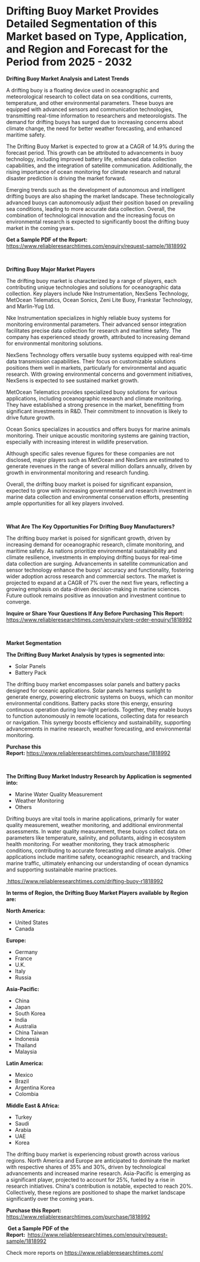 <p><h1>Drifting Buoy Market Provides Detailed Segmentation of this Market based on Type, Application, and Region and Forecast for the Period from 2025 - 2032</h1></p><p><strong>Drifting Buoy Market Analysis and Latest Trends</strong></p>
<p><p>A drifting buoy is a floating device used in oceanographic and meteorological research to collect data on sea conditions, currents, temperature, and other environmental parameters. These buoys are equipped with advanced sensors and communication technologies, transmitting real-time information to researchers and meteorologists. The demand for drifting buoys has surged due to increasing concerns about climate change, the need for better weather forecasting, and enhanced maritime safety.</p><p>The Drifting Buoy Market is expected to grow at a CAGR of 14.9% during the forecast period. This growth can be attributed to advancements in buoy technology, including improved battery life, enhanced data collection capabilities, and the integration of satellite communication. Additionally, the rising importance of ocean monitoring for climate research and natural disaster prediction is driving the market forward.</p><p>Emerging trends such as the development of autonomous and intelligent drifting buoys are also shaping the market landscape. These technologically advanced buoys can autonomously adjust their position based on prevailing sea conditions, leading to more accurate data collection. Overall, the combination of technological innovation and the increasing focus on environmental research is expected to significantly boost the drifting buoy market in the coming years.</p></p>
<p><strong>Get a Sample PDF of the Report:&nbsp;</strong> <a href="https://www.reliableresearchtimes.com/enquiry/request-sample/1818992?utm_campaign=2453&utm_medium=2&utm_source=Github&utm_content=ia&utm_term=18022025&utm_id=drifting-buoy">https://www.reliableresearchtimes.com/enquiry/request-sample/1818992</a></p>
<p>&nbsp;</p>
<p><strong>Drifting Buoy Major Market Players</strong></p>
<p><p>The drifting buoy market is characterized by a range of players, each contributing unique technologies and solutions for oceanographic data collection. Key players include Nke Instrumentation, NexSens Technology, MetOcean Telematics, Ocean Sonics, Zeni Lite Buoy, Frankstar Technology, and Marlin-Yug Ltd.</p><p>Nke Instrumentation specializes in highly reliable buoy systems for monitoring environmental parameters. Their advanced sensor integration facilitates precise data collection for research and maritime safety. The company has experienced steady growth, attributed to increasing demand for environmental monitoring solutions. </p><p>NexSens Technology offers versatile buoy systems equipped with real-time data transmission capabilities. Their focus on customizable solutions positions them well in markets, particularly for environmental and aquatic research. With growing environmental concerns and government initiatives, NexSens is expected to see sustained market growth.</p><p>MetOcean Telematics provides specialized buoy solutions for various applications, including oceanographic research and climate monitoring. They have established a strong presence in the market, benefitting from significant investments in R&D. Their commitment to innovation is likely to drive future growth.</p><p>Ocean Sonics specializes in acoustics and offers buoys for marine animals monitoring. Their unique acoustic monitoring systems are gaining traction, especially with increasing interest in wildlife preservation.</p><p>Although specific sales revenue figures for these companies are not disclosed, major players such as MetOcean and NexSens are estimated to generate revenues in the range of several million dollars annually, driven by growth in environmental monitoring and research funding.</p><p>Overall, the drifting buoy market is poised for significant expansion, expected to grow with increasing governmental and research investment in marine data collection and environmental conservation efforts, presenting ample opportunities for all key players involved.</p></p>
<p>&nbsp;</p>
<p><strong>What Are The Key Opportunities For Drifting Buoy Manufacturers?</strong></p>
<p><p>The drifting buoy market is poised for significant growth, driven by increasing demand for oceanographic research, climate monitoring, and maritime safety. As nations prioritize environmental sustainability and climate resilience, investments in employing drifting buoys for real-time data collection are surging. Advancements in satellite communication and sensor technology enhance the buoys' accuracy and functionality, fostering wider adoption across research and commercial sectors. The market is projected to expand at a CAGR of 7% over the next five years, reflecting a growing emphasis on data-driven decision-making in marine sciences. Future outlook remains positive as innovation and investment continue to converge.</p></p>
<p><strong>Inquire or Share Your Questions If Any Before Purchasing This Report:</strong> <a href="https://www.reliableresearchtimes.com/enquiry/pre-order-enquiry/1818992?utm_campaign=2453&utm_medium=2&utm_source=Github&utm_content=ia&utm_term=18022025&utm_id=drifting-buoy">https://www.reliableresearchtimes.com/enquiry/pre-order-enquiry/1818992</a></p>
<p>&nbsp;</p>
<p><strong>Market Segmentation</strong></p>
<p><strong>The Drifting Buoy Market Analysis by types is segmented into:</strong></p>
<p><ul><li>Solar Panels</li><li>Battery Pack</li></ul></p>
<p><p>The drifting buoy market encompasses solar panels and battery packs designed for oceanic applications. Solar panels harness sunlight to generate energy, powering electronic systems on buoys, which can monitor environmental conditions. Battery packs store this energy, ensuring continuous operation during low-light periods. Together, they enable buoys to function autonomously in remote locations, collecting data for research or navigation. This synergy boosts efficiency and sustainability, supporting advancements in marine research, weather forecasting, and environmental monitoring.</p></p>
<p><strong>Purchase this Report:&nbsp;</strong><a href="https://www.reliableresearchtimes.com/purchase/1818992?utm_campaign=2453&utm_medium=2&utm_source=Github&utm_content=ia&utm_term=18022025&utm_id=drifting-buoy">https://www.reliableresearchtimes.com/purchase/1818992</a></p>
<p>&nbsp;</p>
<p><strong>The Drifting Buoy Market Industry Research by Application is segmented into:</strong></p>
<p><ul><li>Marine Water Quality Measurement</li><li>Weather Monitoring</li><li>Others</li></ul></p>
<p><p>Drifting buoys are vital tools in marine applications, primarily for water quality measurement, weather monitoring, and additional environmental assessments. In water quality measurement, these buoys collect data on parameters like temperature, salinity, and pollutants, aiding in ecosystem health monitoring. For weather monitoring, they track atmospheric conditions, contributing to accurate forecasting and climate analysis. Other applications include maritime safety, oceanographic research, and tracking marine traffic, ultimately enhancing our understanding of ocean dynamics and supporting sustainable marine practices.</p></p>
<p><a href="https://www.reliableresearchtimes.com/drifting-buoy-r1818992?utm_campaign=2453&utm_medium=2&utm_source=Github&utm_content=ia&utm_term=18022025&utm_id=drifting-buoy">&nbsp;https://www.reliableresearchtimes.com/drifting-buoy-r1818992</a></p>
<p><strong>In terms of Region, the Drifting Buoy Market Players available by Region are:</strong></p>
<p>
    <p> <strong> North America: </strong>
        <ul>
            <li>United States</li>
            <li>Canada</li>
        </ul>
        </p> 
    <p> <strong> Europe: </strong>
        <ul>
            <li>Germany</li>
            <li>France</li>
            <li>U.K.</li>
            <li>Italy</li>
            <li>Russia</li>
        </ul>
        </p> 
    <p> <strong> Asia-Pacific: </strong>
        <ul>
            <li>China</li>
            <li>Japan</li>
            <li>South Korea</li>
            <li>India</li>
            <li>Australia</li>
            <li>China Taiwan</li>
            <li>Indonesia</li>
            <li>Thailand</li>
            <li>Malaysia</li>
        </ul>
        </p> 
    <p> <strong> Latin America: </strong>
        <ul>
            <li>Mexico</li>
            <li>Brazil</li>
            <li>Argentina Korea</li>
            <li>Colombia</li>
        </ul>
        </p> 
    <p> <strong> Middle East & Africa: </strong>
        <ul>
            <li>Turkey</li>
            <li>Saudi</li>
            <li>Arabia</li>
            <li>UAE</li>
            <li>Korea</li>
        </ul>
    </p>
    </p>
<p><p>The drifting buoy market is experiencing robust growth across various regions. North America and Europe are anticipated to dominate the market with respective shares of 35% and 30%, driven by technological advancements and increased marine research. Asia-Pacific is emerging as a significant player, projected to account for 25%, fueled by a rise in research initiatives. China's contribution is notable, expected to reach 20%. Collectively, these regions are positioned to shape the market landscape significantly over the coming years.</p></p>
<p><strong>Purchase this Report: </strong><a href="https://www.reliableresearchtimes.com/purchase/1818992?utm_campaign=2453&utm_medium=2&utm_source=Github&utm_content=ia&utm_term=18022025&utm_id=drifting-buoy">https://www.reliableresearchtimes.com/purchase/1818992</a></p>
<p>&nbsp;<strong>Get a Sample PDF of the Report:&nbsp;&nbsp;</strong><a href="https://www.reliableresearchtimes.com/enquiry/request-sample/1818992?utm_campaign=2453&utm_medium=2&utm_source=Github&utm_content=ia&utm_term=18022025&utm_id=drifting-buoy">https://www.reliableresearchtimes.com/enquiry/request-sample/1818992</a></p>
<p><strong></strong></p>
<p>Check more reports on <a href="https://www.reliableresearchtimes.com/?utm_campaign=2453&utm_medium=2&utm_source=Github&utm_content=ia&utm_term=18022025&utm_id=drifting-buoy">https://www.reliableresearchtimes.com/</a></p>